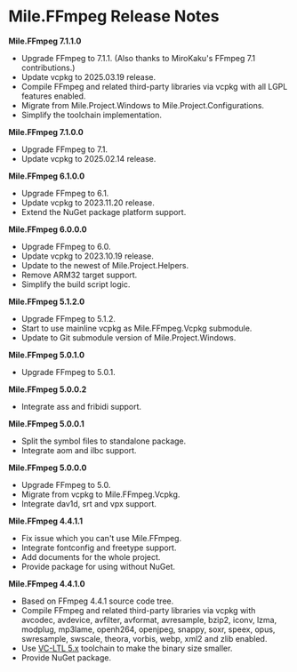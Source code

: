 ﻿# Mile.FFmpeg Release Notes

**Mile.FFmpeg 7.1.1.0**

- Upgrade FFmpeg to 7.1.1. (Also thanks to MiroKaku's FFmpeg 7.1 contributions.)
- Update vcpkg to 2025.03.19 release.
- Compile FFmpeg and related third-party libraries via vcpkg with all LGPL
  features enabled.
- Migrate from Mile.Project.Windows to Mile.Project.Configurations.
- Simplify the toolchain implementation.

**Mile.FFmpeg 7.1.0.0**

- Upgrade FFmpeg to 7.1.
- Update vcpkg to 2025.02.14 release.

**Mile.FFmpeg 6.1.0.0**

- Upgrade FFmpeg to 6.1.
- Update vcpkg to 2023.11.20 release.
- Extend the NuGet package platform support.

**Mile.FFmpeg 6.0.0.0**

- Upgrade FFmpeg to 6.0.
- Update vcpkg to 2023.10.19 release.
- Update to the newest of Mile.Project.Helpers.
- Remove ARM32 target support.
- Simplify the build script logic.

**Mile.FFmpeg 5.1.2.0**

- Upgrade FFmpeg to 5.1.2.
- Start to use mainline vcpkg as Mile.FFmpeg.Vcpkg submodule.
- Update to Git submodule version of Mile.Project.Windows.

**Mile.FFmpeg 5.0.1.0**

- Upgrade FFmpeg to 5.0.1.

**Mile.FFmpeg 5.0.0.2**

- Integrate ass and fribidi support.

**Mile.FFmpeg 5.0.0.1**

- Split the symbol files to standalone package.
- Integrate aom and ilbc support.

**Mile.FFmpeg 5.0.0.0**

- Upgrade FFmpeg to 5.0.
- Migrate from vcpkg to Mile.FFmpeg.Vcpkg.
- Integrate dav1d, srt and vpx support.

**Mile.FFmpeg 4.4.1.1**

- Fix issue which you can't use Mile.FFmpeg.
- Integrate fontconfig and freetype support.
- Add documents for the whole project.
- Provide package for using without NuGet.

**Mile.FFmpeg 4.4.1.0**

- Based on FFmpeg 4.4.1 source code tree.
- Compile FFmpeg and related third-party libraries via vcpkg with avcodec, 
  avdevice, avfilter, avformat, avresample, bzip2, iconv, lzma, modplug, 
  mp3lame, openh264, openjpeg, snappy, soxr, speex, opus, swresample, swscale,
  theora, vorbis, webp, xml2 and zlib enabled.
- Use [VC-LTL 5.x](https://github.com/Chuyu-Team/VC-LTL5) toolchain to make the
  binary size smaller.
- Provide NuGet package.
